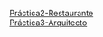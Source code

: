 <a href="Practica2-Restaurante/index.html">Práctica2-Restaurante</a><br>
<a href="Practica3-Arquitecto/index.html">Práctica3-Arquitecto</a>
